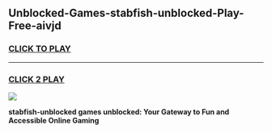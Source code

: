 
## Unblocked-Games-stabfish-unblocked-Play-Free-aivjd
<h3>
<a href="https://premium76.site?title=stabfish-unblocked&ref=19M">CLICK TO PLAY</a></h3>
<hr>

<h3>
<a href="https://premium76.site?title=stabfish-unblocked&ref=19M">CLICK 2 PLAY</a>
  
</h3>

<a href="https://premium76.site?title=stabfish-unblocked&ref=19M"><img src="https://clearcache.store/games.png"></a>


**stabfish-unblocked games unblocked: Your Gateway to Fun and Accessible Online Gaming**
